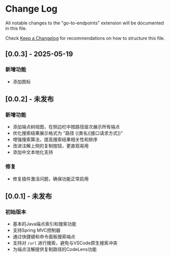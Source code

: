 # Change Log

All notable changes to the "go-to-endpoints" extension will be documented in this file.

Check [Keep a Changelog](http://keepachangelog.com/) for recommendations on how to structure this file.


## [0.0.3] - 2025-05-19

### 新增功能
- 添加图标

## [0.0.2] - 未发布

### 新增功能
- 添加端点树视图，在侧边栏中按路径层次展示所有端点
- 优化搜索结果展示格式为 "路径 ((类名)[接口请求方式])"
- 增强搜索算法，提高搜索结果相关性和排序
- 改进注解上侧的复制按钮，更直观易用
- 添加中文本地化支持

### 修复
- 修复插件激活问题，确保功能正常启用

## [0.0.1] - 未发布

### 初始版本
- 基本的Java端点索引和搜索功能
- 支持Spring MVC控制器
- 通过快捷键和命令面板搜索端点
- 支持对 `/url` 进行搜索，避免与VSCode原生搜索冲突
- 为端点注解提供复制路径的CodeLens功能